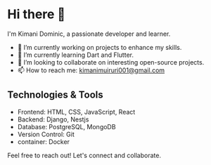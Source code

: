# Hi there 👋

I'm Kimani Dominic, a passionate developer and learner.

- 🔭 I’m currently working on projects to enhance my skills.
- 🌱 I’m currently learning Dart and Flutter.
- 👯 I’m looking to collaborate on interesting open-source projects.
- 📫 How to reach me: [kimanimuiruri001@gmail.com](mailto:kimanimuiruri001@gmail.com)

## Technologies & Tools
<!-- You can list the technologies you are familiar with -->

- Frontend: HTML, CSS, JavaScript, React
- Backend: Django, Nestjs
- Database: PostgreSQL, MongoDB
- Version Control: Git
- container: Docker

Feel free to reach out! Let's connect and collaborate.
